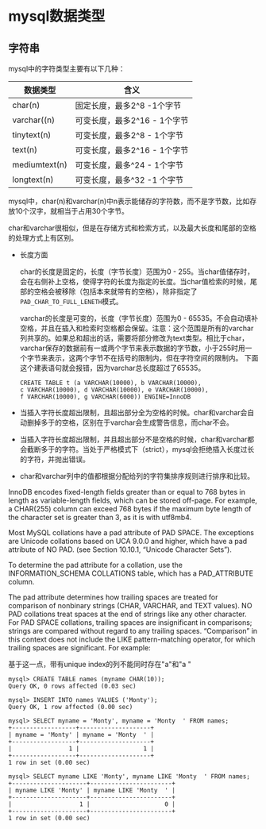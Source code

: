 # mysql数据类型

## 字符串

mysql中的字符类型主要有以下几种：

| 数据类型      | 含义                         |
| ------------- | ---------------------------- |
| char(n)       | 固定长度，最多2^8 -1个字节   |
| varchar((n)   | 可变长度，最多2^16 - 1个字节 |
| tinytext(n)   | 可变长度，最多2^8 - 1个字节  |
| text(n)       | 可变长度，最多2^16 - 1个字节 |
| mediumtext(n) | 可变长度，最多^24 - 1个字节  |
| longtext(n)   | 可变长度，最多^32 -1 个字节  |

mysql中，char(n)和varchar(n)中n表示能储存的字符数，而不是字节数，比如存放10个汉字，就相当于占用30个字节。

char和varchar很相似，但是在存储方式和检索方式，以及最大长度和尾部的空格的处理方式上有区别。

* 长度方面

  char的长度是固定的，长度（字节长度）范围为0 - 255。当char值储存时，会在右侧补上空格，使得字符的长度为指定的长度。当char值检索的时候，尾部的空格会被移除（包括本来就带有的空格），除非指定了```PAD_CHAR_TO_FULL_LENETH```模式。

  varchar的长度是可变的，长度（字节长度）范围为0 - 65535。不会自动填补空格，并且在插入和检索时空格都会保留。注意：这个范围是所有的varchar列共享的。如果总和超出的话，需要将部分修改为text类型。相比于char，varchar保存的数据前有一或两个字节来表示数据的字节数，小于255时用一个字节来表示，这两个字节不在括号的限制内，但在字符空间的限制内。
  下面这个建表语句就会报错，因为varchar总长度超过了65535。
  ```mysql
  CREATE TABLE t (a VARCHAR(10000), b VARCHAR(10000),
  c VARCHAR(10000), d VARCHAR(10000), e VARCHAR(10000),
  f VARCHAR(10000), g VARCHAR(6000)) ENGINE=InnoDB
  ```

* 当插入字符长度超出限制，且超出部分全为空格的时候。char和varchar会自动删掉多于的空格，区别在于varchar会生成警告信息，而char不会。

* 当插入字符长度超出限制，并且超出部分不是空格的时候，char和varchar都会截断多于的字符。当处于严格模式下（strict），mysql会拒绝插入长度过长的字符，并抛出错误。

* char和varchar列中的值都根据分配给列的字符集排序规则进行排序和比较。

InnoDB encodes fixed-length fields greater than or equal to 768 bytes in length as variable-length fields, which can be stored off-page. For example, a CHAR(255) column can exceed 768 bytes if the maximum byte length of the character set is greater than 3, as it is with utf8mb4.

Most MySQL collations have a pad attribute of PAD SPACE. The exceptions are Unicode collations based on UCA 9.0.0 and higher, which have a pad attribute of NO PAD. (see Section 10.10.1, “Unicode Character Sets”).

To determine the pad attribute for a collation, use the INFORMATION_SCHEMA COLLATIONS table, which has a PAD_ATTRIBUTE column.

The pad attribute determines how trailing spaces are treated for comparison of nonbinary strings (CHAR, VARCHAR, and TEXT values). NO PAD collations treat spaces at the end of strings like any other character. For PAD SPACE collations, trailing spaces are insignificant in comparisons; strings are compared without regard to any trailing spaces. “Comparison” in this context does not include the LIKE pattern-matching operator, for which trailing spaces are significant. For example:

基于这一点，带有unique index的列不能同时存在"a"和"a "

```
mysql> CREATE TABLE names (myname CHAR(10));
Query OK, 0 rows affected (0.03 sec)

mysql> INSERT INTO names VALUES ('Monty');
Query OK, 1 row affected (0.00 sec)

mysql> SELECT myname = 'Monty', myname = 'Monty  ' FROM names;
+------------------+--------------------+
| myname = 'Monty' | myname = 'Monty  ' |
+------------------+--------------------+
|                1 |                  1 |
+------------------+--------------------+
1 row in set (0.00 sec)

mysql> SELECT myname LIKE 'Monty', myname LIKE 'Monty  ' FROM names;
+---------------------+-----------------------+
| myname LIKE 'Monty' | myname LIKE 'Monty  ' |
+---------------------+-----------------------+
|                   1 |                     0 |
+---------------------+-----------------------+
1 row in set (0.00 sec)
```
